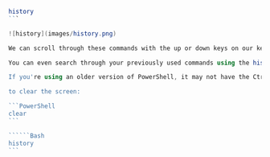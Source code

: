 ``````PowerShell
history
```

![history](images/history.png)

We can scroll through these commands with the up or down keys on our keyboard. 

You can even search through your previously used commands using the history shortcut, Ctrl-R. From here, you can start typing bits and pieces of the command you want to look for and I'll show you matches.

If you're using an older version of PowerShell, it may not have the Ctrl-R feature. If that's the case, you can type the pound ( #) symbol followed by some part of your old command and then use tab completion to cycle through the items in your history.

to clear the screen: 

```PowerShell
clear
```

``````Bash
history
```